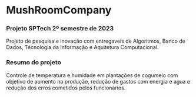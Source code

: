 
<h1>MushRoomCompany</h1>
<h3>Projeto SPTech 2º semestre de 2023</h3>
<p>Projeto de pesquisa e inovação com entregaveis de Algoritmos, Banco de Dados, Técnologia da Informação e Aquitetura Computacional.</p>

<h3>Resumo do projeto</h3>
<p>Controle de temperatura e humidade em plantações de cogumelo com objetivo de aumento na produção, redução de gastos com energia e agua e redução dos erros cometidos pelos funcionarios.</p>
